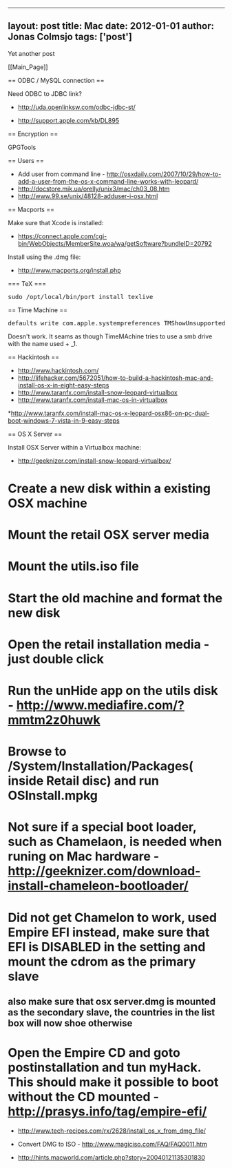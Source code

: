 
---
layout: post
title: Mac
date: 2012-01-01
author: Jonas Colmsjo
tags: ['post']
---

Yet another post





[[Main_Page]]


== ODBC / MySQL connection ==

Need ODBC to JDBC link?
* http://uda.openlinksw.com/odbc-jdbc-st/

* http://support.apple.com/kb/DL895




== Encryption ==

GPGTools


== Users ==

* Add user from command line - http://osxdaily.com/2007/10/29/how-to-add-a-user-from-the-os-x-command-line-works-with-leopard/
* http://docstore.mik.ua/orelly/unix3/mac/ch03_08.htm
* http://www.99.se/unix/48128-adduser-i-osx.html


== Macports ==

Make sure that Xcode is installed:
* https://connect.apple.com/cgi-bin/WebObjects/MemberSite.woa/wa/getSoftware?bundleID=20792

Install using the .dmg file:
* http://www.macports.org/install.php


=== TeX ===

<pre>
sudo /opt/local/bin/port install texlive
</pre>


== Time Machine ==

<pre>
defaults write com.apple.systempreferences TMShowUnsupportedNetworkVolumes 1
</pre>

Doesn't work. It seams as though TimeMAchine tries to use a smb drive with the name used + _1.


== Hackintosh ==

* http://www.hackintosh.com/
* http://lifehacker.com/5672051/how-to-build-a-hackintosh-mac-and-install-os-x-in-eight-easy-steps
* http://www.taranfx.com/install-snow-leopard-virtualbox
* http://www.taranfx.com/install-mac-os-in-virtualbox

*http://www.taranfx.com/install-mac-os-x-leopard-osx86-on-pc-dual-boot-windows-7-vista-in-9-easy-steps


== OS X Server ==

Install OSX Server within a Virtualbox machine:
* http://geeknizer.com/install-snow-leopard-virtualbox/

# Create a new disk within a existing OSX machine 
# Mount the retail OSX server media
# Mount the utils.iso file
# Start the old machine and format the new disk
# Open the retail installation media - just double click
# Run the unHide app on the utils disk - http://www.mediafire.com/?mmtm2z0huwk
# Browse to /System/Installation/Packages( inside Retail disc) and run OSInstall.mpkg
# Not sure if a special boot loader, such as Chamelaon, is needed when runing on Mac hardware - http://geeknizer.com/download-install-chameleon-bootloader/

# Did not get Chamelon to work, used Empire EFI instead, make sure that EFI is DISABLED in the setting and mount the cdrom as the primary slave
## also make sure that osx server.dmg is mounted as the secondary slave, the countries in the list box will now shoe otherwise
# Open the Empire CD and goto postinstallation and tun myHack. This should make it possible to boot without the CD mounted - http://prasys.info/tag/empire-efi/

* http://www.tech-recipes.com/rx/2628/install_os_x_from_dmg_file/

* Convert DMG to ISO - http://www.magiciso.com/FAQ/FAQ0011.htm

* http://hints.macworld.com/article.php?story=20040121135301830
